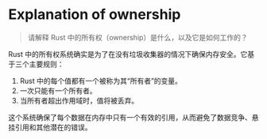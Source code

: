 # Explanation of ownership

> 请解释 Rust 中的所有权（ownership）是什么，以及它是如何工作的？

Rust 中的所有权系统确实是为了在没有垃圾收集器的情况下确保内存安全。它基于三个主要规则：

1. Rust 中的每个值都有一个被称为其“所有者”的变量。
2. 一次只能有一个所有者。
3. 当所有者超出作用域时，值将被丢弃。

这个系统确保了每个数据在内存中只有一个有效的引用，从而避免了数据竞争、悬挂引用和其他潜在的错误。
